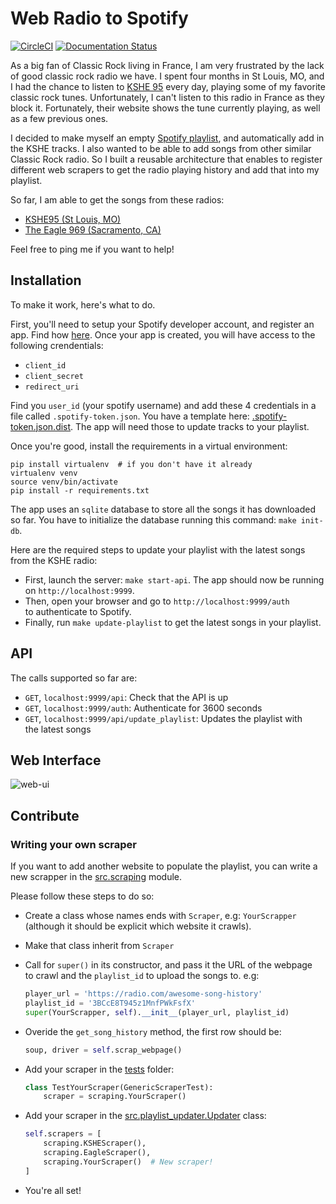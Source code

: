 # Web Radio to Spotify

[![CircleCI](https://circleci.com/gh/ericdaat/webradio-to-spotify.svg?style=svg)](https://circleci.com/gh/ericdaat/webradio-to-spotify)
[![Documentation Status](https://readthedocs.org/projects/webradio-to-spotify/badge/?version=latest)](https://webradio-to-spotify.readthedocs.io/en/latest/?badge=latest)


As a big fan of Classic Rock living in France, I am very frustrated by the
lack of good classic rock radio we have. I spent four months in St Louis, MO,
and I had the chance to listen to [KSHE 95](http://www.kshe95.com/) every day,
playing some of my favorite classic rock tunes.
Unfortunately, I can't listen to this radio in France as they block it.
Fortunately, their website shows the tune currently playing, as well
as a few previous ones.

I decided to make myself an empty
[Spotify playlist](https://open.spotify.com/user/ericda/playlist/3BCcE8T945z1MnfPWkFsfX),
and automatically add in the KSHE tracks.
I also wanted to be able to add songs
from other similar Classic Rock radio. So I built a reusable architecture that
enables to register different web scrapers to get the radio playing history
and add that into my playlist.

So far, I am able to get the songs from these radios:

- [KSHE95 (St Louis, MO)](https://www.kshe95.com/)
- [The Eagle 969 (Sacramento, CA)](https://eagle969.radio.com/)

Feel free to ping me if you want to help!

## Installation

To make it work, here's what to do.

First, you'll need to setup your Spotify developer account, and register an app.
Find how [here](https://developer.spotify.com/web-api/).
Once your app is created, you will have access to the following crendentials:

- `client_id`
- `client_secret`
- `redirect_uri`

Find you `user_id` (your spotify username) and add these 4 credentials in a file called `.spotify-token.json`. You have a template here: [.spotify-token.json.dist](./.spotify-token.json.dist). The app will need those to update tracks to your playlist.

Once you're good, install the requirements in a virtual environment:

``` shell
pip install virtualenv  # if you don't have it already
virtualenv venv
source venv/bin/activate
pip install -r requirements.txt
```

The app uses an `sqlite` database to store all the songs it has downloaded so
far. You have to initialize the database running this command: `make init-db`.

Here are the required steps to update your playlist with
the latest songs from the KSHE radio:

- First, launch the server: `make start-api`. The app should now be running \
  on `http://localhost:9999`.
- Then, open your browser and go to `http://localhost:9999/auth` \
  to authenticate to Spotify.
- Finally, run `make update-playlist` to get the latest songs in your playlist.

## API

The calls supported so far are:

- `GET`, `localhost:9999/api`: Check that the API is up
- `GET`, `localhost:9999/auth`: Authenticate for 3600 seconds
- `GET`, `localhost:9999/api/update_playlist`: Updates the playlist with \
  the latest songs

## Web Interface

![web-ui](https://raw.githubusercontent.com/ericdaat/webradio-to-spotify/master/screenshot.png)

## Contribute

### Writing your own scraper

If you want to add another website to populate the playlist, you can write
a new scrapper in the [src.scraping](./src/scraping.py) module.

Please follow these steps to do so:

- Create a class whose names ends with `Scraper`, e.g: `YourScrapper`\
    (although it should be explicit which website it crawls).
- Make that class inherit from `Scraper`
- Call for `super()` in its constructor, and pass it the URL of the webpage\
    to crawl and the `playlist_id` to upload the songs to. e.g:

    ```python
    player_url = 'https://radio.com/awesome-song-history'
    playlist_id = '3BCcE8T945z1MnfPWkFsfX'
    super(YourScrapper, self).__init__(player_url, playlist_id)
    ```

- Overide the `get_song_history` method, the first row should be:

    ```python
    soup, driver = self.scrap_webpage()
    ```

- Add your scraper in the [tests](./tests/test_scraping.py) folder:

    ```python
    class TestYourScraper(GenericScraperTest):
        scraper = scraping.YourScraper()
    ```

- Add your scraper in the
  [src.playlist_updater.Updater](./src/playlist_updater.py) class:

    ```python
    self.scrapers = [
        scraping.KSHEScraper(),
        scraping.EagleScraper(),
        scraping.YourScraper()  # New scraper!
    ]
    ```

- You're all set!
